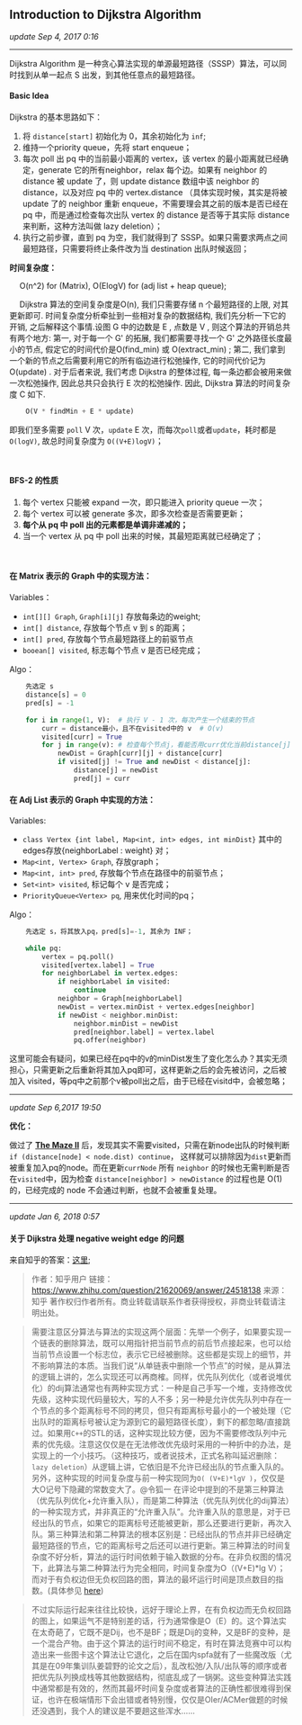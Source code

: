 ## Introduction to Dijkstra Algorithm 
_update Sep 4, 2017  0:16_

---
Dijkstra Algorithm 是一种贪心算法实现的单源最短路径（SSSP）算法，可以同时找到从单一起点 S 出发，到其他任意点的最短路径。

#### Basic Idea
Dijkstra 的基本思路如下：

1.  将 `distance[start]` 初始化为 0，其余初始化为 `inf`;
2.  维持一个priority queue，先将 start enqueue；
3.  每次 poll 出 pq 中的当前最小距离的 vertex，该 vertex 的最小距离就已经确定，generate 它的所有neighbor，relax 每个边。如果有 neighbor 的 distance 被 update 了，则 update distance 数组中该 neighbor 的 distance，以及对应 pq 中的 vertex.distance （具体实现时候，其实是将被 update 了的 neighbor 重新 enqueue，不需要理会其之前的版本是否已经在 pq 中，而是通过检查每次出队 vertex 的 distance 是否等于其实际 distance 来判断，这种方法叫做 lazy deletion）；
4.  执行之前步骤，直到 pq 为空，我们就得到了 SSSP。如果只需要求两点之间最短路径，只需要将终止条件改为当 destination 出队时候返回；

**时间复杂度：**

&emsp; O(n^2) for (Matrix), O(ElogV) for (adj list + heap queue);

&emsp; Dijkstra 算法的空间复杂度是O(n), 我们只需要存储 n 个最短路径的上限, 对其更新即可. 时间复杂度分析牵扯到一些相对复杂的数据结构, 我们先分析一下它的开销, 之后解释这个事情.设图 G 中的边数是 E , 点数是 V , 则这个算法的开销总共有两个地方: 第一, 对于每一个 G' 的拓展, 我们都需要寻找一个 G' 之外路径长度最小的节点, 假定它的时间代价是O(find_min) 或 O(extract_min) ; 第二, 我们拿到一个新的节点之后需要利用它的所有临边进行松弛操作, 它的时间代价记为 O(update) . 对于后者来说, 我们考虑 Dijkstra 的整体过程, 每一条边都会被用来做一次松弛操作, 因此总共只会执行 E 次的松弛操作. 因此, Dijkstra 算法的时间复杂度 C 如下.
```python
    O(V * findMin + E * update)
```
即我们至多需要 `poll` V 次，`update` E 次，而每次`poll`或者`update`，耗时都是`O(logV)`, 故总时间复杂度为 `O((V+E)logV)`；

<br>

#### BFS-2 的性质
1.  每个 vertex 只能被 expand 一次，即只能进入 priority queue 一次；
2.  每个 vertex 可以被 generate 多次，即多次检查是否需要更新；
3.  **每个从 pq 中 poll 出的元素都是单调非递减的；**
4.  当一个 vertex 从 pq 中 poll 出来的时候，其最短距离就已经确定了；

<br>

#### 在 Matrix 表示的 Graph 中的实现方法：
Variables：
-  `int[][] Graph`,   `Graph[i][j]` 存放每条边的weight;
-  `int[] distance`,   存放每个节点 v 到 s 的距离；
-  `int[] pred`,       存放每个节点最短路径上的前驱节点
-  `booean[] visited`, 标志每个节点 v 是否已经完成；

Algo：
```python
    先选定 s
    distance[s] = 0
    pred[s] = -1
    
    for i in range(1, V):  # 执行 V - 1 次，每次产生一个结束的节点
        curr = distance最小，且不在visited中的 v  # O(v) 
        visited[curr] = True
        for j in range(v): # 检查每个节点j，看能否用curr优化当前distance[j]
            newDist = Graph[curr][j] + distance[curr]
            if visited[j] != True and newDist < distance[j]:
                distance[j] = newDist
                pred[j] = curr
``` 

#### 在 Adj List 表示的 Graph 中实现的方法：
Variables:
-  `class Vertex {int label, Map<int, int> edges, int minDist}` 其中的edges存放{neighborLabel : weight} 对；
-  `Map<int, Vertex> Graph`, 存放graph；
-  `Map<int, int> pred`, 存放每个节点在路径中的前驱节点；
-  `Set<int> visited`, 标记每个 v 是否完成；
-  `PriorityQueue<Vertex> pq`, 用来优化时间的pq；

Algo：
```python
    先选定 s，将其放入pq，pred[s]=-1, 其余为 INF；
    
    while pq:
        vertex = pq.poll()
        visited[vertex.label] = True
        for neighborLabel in vertex.edges:
            if neighborLabel in visited: 
                continue
            neighbor = Graph[neighborLabel]
            newDist = vertex.minDist + vertex.edges[neighbor]
            if newDist < neighbor.minDist:
                neighbor.minDist = newDist
                pred[neighbor.label] = vertex.label
                pq.offer(neighbor)
```

这里可能会有疑问，如果已经在pq中的v的minDist发生了变化怎么办？其实无须担心，只需更新之后重新将其加入pq即可，这样更新之后的会先被访问，之后被加入 visited，等pq中之前那个v被poll出之后，由于已经在visitd中，会被忽略；

---
_update Sep 6,2017  19:50_

**优化：**

做过了 **[The Maze II](https://will-gxz.gitbooks.io/xiaozheng_algo/content/graph/the-maze-ii.html)** 后，发现其实不需要visited，只需在新node出队的时候判断 `if (distance[node] < node.dist) continue`， 这样就可以排除因为`dist`更新而被重复加入pq的node。而在更新`currNode` 所有 `neighbor` 的时候也无需判断是否在`visited`中，因为检查 `distance[neighbor] > newDistance` 的过程也是 O(1) 的，已经完成的 node 不会通过判断，也就不会被重复处理。

---
_update Jan 6, 2018 0:57_

#### 关于 Dijkstra 处理 negative weight edge 的问题
来自知乎的答案：[这里](https://www.zhihu.com/question/21620069);

>作者：知乎用户
链接：https://www.zhihu.com/question/21620069/answer/24518138
来源：知乎
著作权归作者所有。商业转载请联系作者获得授权，非商业转载请注明出处。

>需要注意区分算法与算法的实现这两个层面：先举一个例子，如果要实现一个链表的删除算法，既可以用指针把当前节点的前后节点接起来，也可以给当前节点设置一个标志位，表示它已经被删除。这些都是实现上的细节，并不影响算法的本质。当我们说“从单链表中删除一个节点”的时候，是从算法的逻辑上讲的，怎么实现还可以再商榷。同样，优先队列优化（或者说堆优化）的dij算法通常也有两种实现方式：一种是自己手写一个堆，支持修改优先级，这种实现代码量较大，写的人不多；另一种是允许优先队列中存在一个节点的多个距离标号不同的拷贝，但只有距离标号最小的一个被处理（它出队时的距离标号被认定为源到它的最短路径长度），剩下的都忽略/直接跳过。如果用`C++`的STL的话，这种实现比较方便，因为不需要修改队列中元素的优先级。注意这仅仅是在无法修改优先级时采用的一种折中的办法，是实现上的一个小技巧。（这种技巧，或者说技术，正式名称叫延迟删除：`lazy deletion`）从逻辑上讲，它依旧是不允许已经出队的节点重入队的。另外，这种实现的时间复杂度与前一种实现同为`O( (V+E)*lgV )`，仅仅是大O记号下隐藏的常数变大了。@令狐一 在评论中提到的不是第三种算法（优先队列优化+允许重入队），而是第二种算法（优先队列优化的dij算法）的一种实现方式，并非真正的“允许重入队”。允许重入队的意思是，对于已经出队的节点，如果它的距离标号还能被更新，那么还要进行更新，再次入队。第三种算法和第二种算法的根本区别是：已经出队的节点并非已经确定最短路径的节点，它的距离标号之后还可以进行更新。第三种算法的时间复杂度不好分析，算法的运行时间依赖于输入数据的分布。在非负权图的情况下，此算法与第二种算法行为完全相同，时间复杂度为O（(V+E)*lg V）；而对于有负权边但无负权回路的图，算法的最坏运行时间是顶点数目的指数。(具体参见 [here](https://courses.engr.illinois.edu/cs498374/fa2014/notes/26-sssp.pdf)) 

>不过实际运行起来往往比较快，远好于理论上界，在有负权边而无负权回路的图上，如果运气不是特别差的话，行为通常像是O（E）的。这个算法实在太奇葩了，它既不是Dij，也不是BF；既是Dij的变种，又是BF的变种，是一个混合产物。由于这个算法的运行时间不稳定，有时在算法竞赛中可以构造出来一些图卡这个算法让它退化，之后在国内spfa就有了一些魔改版（尤其是在09年集训队姜碧野的论文之后），乱改松弛/入队/出队等的顺序或者把优先队列换成栈等其他数据结构，彻底乱成了一锅粥。这些变种算法实践中通常都是有效的，然而其最坏时间复杂度或者算法的正确性都很难得到保证，也许在极端情形下会出错或者特别慢，仅仅是OIer/ACMer做题的时候还没遇到，我个人的建议是不要趟这些浑水……


